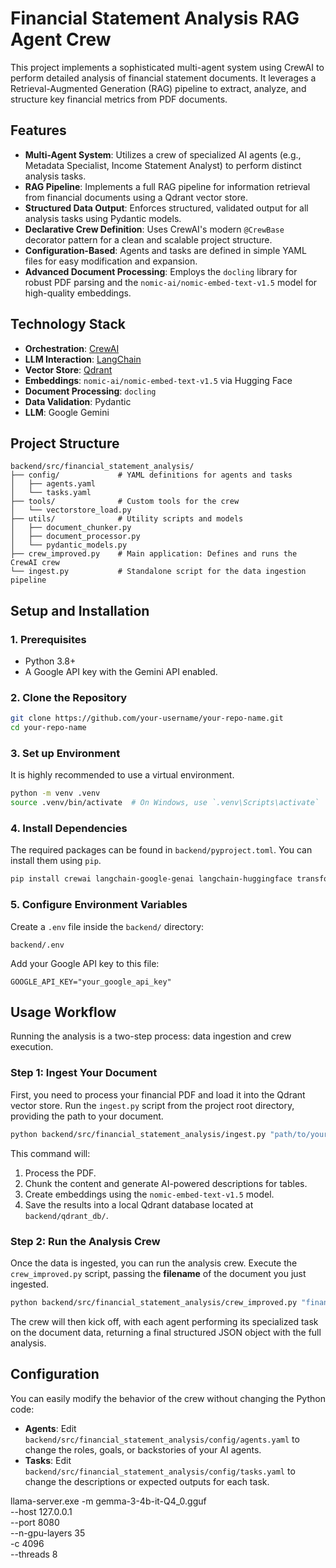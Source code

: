 # Financial Statement Analysis RAG Agent Crew

This project implements a sophisticated multi-agent system using CrewAI to perform detailed analysis of financial statement documents. It leverages a Retrieval-Augmented Generation (RAG) pipeline to extract, analyze, and structure key financial metrics from PDF documents.

## Features

- **Multi-Agent System**: Utilizes a crew of specialized AI agents (e.g., Metadata Specialist, Income Statement Analyst) to perform distinct analysis tasks.
- **RAG Pipeline**: Implements a full RAG pipeline for information retrieval from financial documents using a Qdrant vector store.
- **Structured Data Output**: Enforces structured, validated output for all analysis tasks using Pydantic models.
- **Declarative Crew Definition**: Uses CrewAI's modern `@CrewBase` decorator pattern for a clean and scalable project structure.
- **Configuration-Based**: Agents and tasks are defined in simple YAML files for easy modification and expansion.
- **Advanced Document Processing**: Employs the `docling` library for robust PDF parsing and the `nomic-ai/nomic-embed-text-v1.5` model for high-quality embeddings.

## Technology Stack

- **Orchestration**: [CrewAI](https://github.com/crewAIInc/crewAI)
- **LLM Interaction**: [LangChain](https://www.langchain.com/)
- **Vector Store**: [Qdrant](https://qdrant.tech/)
- **Embeddings**: `nomic-ai/nomic-embed-text-v1.5` via Hugging Face
- **Document Processing**: `docling`
- **Data Validation**: Pydantic
- **LLM**: Google Gemini

## Project Structure

```
backend/src/financial_statement_analysis/
├── config/             # YAML definitions for agents and tasks
│   ├── agents.yaml
│   └── tasks.yaml
├── tools/              # Custom tools for the crew
│   └── vectorstore_load.py
├── utils/              # Utility scripts and models
│   ├── document_chunker.py
│   ├── document_processor.py
│   └── pydantic_models.py
├── crew_improved.py    # Main application: Defines and runs the CrewAI crew
└── ingest.py           # Standalone script for the data ingestion pipeline
```

## Setup and Installation

### 1. Prerequisites

- Python 3.8+
- A Google API key with the Gemini API enabled.

### 2. Clone the Repository

```bash
git clone https://github.com/your-username/your-repo-name.git
cd your-repo-name
```

### 3. Set up Environment

It is highly recommended to use a virtual environment.

```bash
python -m venv .venv
source .venv/bin/activate  # On Windows, use `.venv\Scripts\activate`
```

### 4. Install Dependencies

The required packages can be found in `backend/pyproject.toml`. You can install them using `pip`.

```bash
pip install crewai langchain-google-genai langchain-huggingface transformers "pydantic>=2.0" qdrant-client docling torch
```

### 5. Configure Environment Variables

Create a `.env` file inside the `backend/` directory:

```
backend/.env
```

Add your Google API key to this file:

```
GOOGLE_API_KEY="your_google_api_key"
```

## Usage Workflow

Running the analysis is a two-step process: data ingestion and crew execution.

### Step 1: Ingest Your Document

First, you need to process your financial PDF and load it into the Qdrant vector store. Run the `ingest.py` script from the project root directory, providing the path to your document.

```bash
python backend/src/financial_statement_analysis/ingest.py "path/to/your/financial_statement.pdf"
```

This command will:
1.  Process the PDF.
2.  Chunk the content and generate AI-powered descriptions for tables.
3.  Create embeddings using the `nomic-embed-text-v1.5` model.
4.  Save the results into a local Qdrant database located at `backend/qdrant_db/`.

### Step 2: Run the Analysis Crew

Once the data is ingested, you can run the analysis crew. Execute the `crew_improved.py` script, passing the **filename** of the document you just ingested.

```bash
python backend/src/financial_statement_analysis/crew_improved.py "financial_statement.pdf"
```

The crew will then kick off, with each agent performing its specialized task on the document data, returning a final structured JSON object with the full analysis.

## Configuration

You can easily modify the behavior of the crew without changing the Python code:

-   **Agents**: Edit `backend/src/financial_statement_analysis/config/agents.yaml` to change the roles, goals, or backstories of your AI agents.
-   **Tasks**: Edit `backend/src/financial_statement_analysis/config/tasks.yaml` to change the descriptions or expected outputs for each task.


llama-server.exe -m gemma-3-4b-it-Q4_0.gguf \
  --host 127.0.0.1 \
  --port 8080 \
  --n-gpu-layers 35 \
  -c 4096 \
  --threads 8
